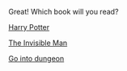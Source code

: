 Great! Which book will you read?

[Harry Potter](#)

[The Invisible Man](#)

[Go into dungeon](1.md)